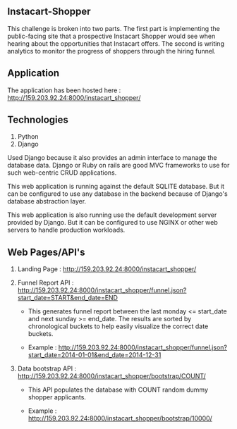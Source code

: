 ## Instacart-Shopper
This challenge is broken into two parts. The first part is implementing the public-facing site that a prospective Instacart Shopper would see when hearing about the opportunities that Instacart offers. The second is writing analytics to monitor the progress of shoppers through the hiring funnel.

## Application
The application has been hosted here : http://159.203.92.24:8000/instacart_shopper/

## Technologies
1. Python
2. Django

Used Django because it also provides an admin interface to manage the database data. Django or Ruby on rails are good MVC frameworks to use for such web-centric CRUD applications.

This web application is running against the default SQLITE database. But it can be configured to use any database in the backend because of Django's database abstraction layer.

This web application is also running use the default development server provided by Django. But it can be configured to use NGINX or other web servers to handle production workloads.

## Web Pages/API's
1. Landing Page : http://159.203.92.24:8000/instacart_shopper/
2. Funnel Report API : http://159.203.92.24:8000/instacart_shopper/funnel.json?start_date=START&end_date=END

    * This generates funnel report between the last monday <= start_date and next sunday >= end_date. The results are sorted by 
    chronological buckets to help easily visualize the correct date buckets.
    
    * Example : http://159.203.92.24:8000/instacart_shopper/funnel.json?start_date=2014-01-01&end_date=2014-12-31

3. Data bootstrap API : http://159.203.92.24:8000/instacart_shopper/bootstrap/COUNT/
 
    * This API populates the database with COUNT random dummy shopper applicants.
   
    * Example : http://159.203.92.24:8000/instacart_shopper/bootstrap/10000/


